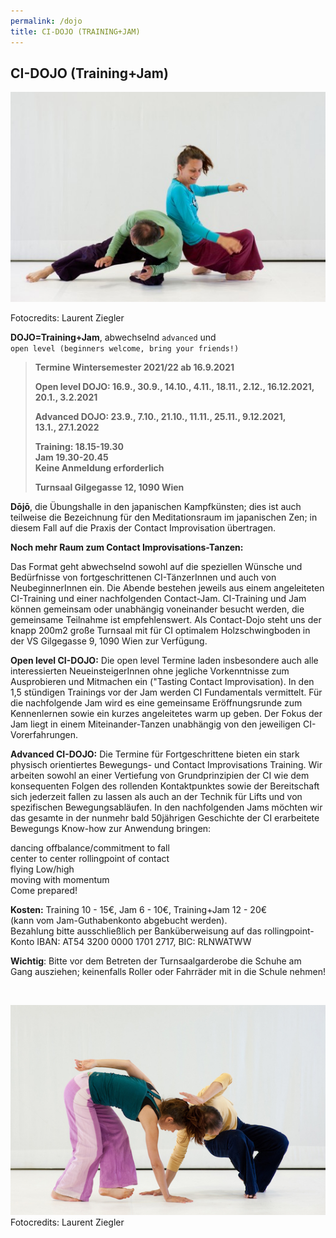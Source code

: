 ```yaml
---
permalink: /dojo
title: CI-DOJO (TRAINING+JAM)
---
```

## CI-DOJO (Training+Jam)

![](/assets/uploads/lsz_5410-3.jpg)

Fotocredits: Laurent Ziegler

**DOJO=Training+Jam**, abwechselnd `advanced` und\
`open level (beginners welcome, bring your friends!)`

> **Termine Wintersemester 2021/22 ab 16.9.2021**
>
> **Open level DOJO: 16.9., 30.9., 14.10., 4.11., 18.11., 2.12., 16.12.2021,\
> 20.1., 3.2.2021**
>
> **Advanced DOJO: 23.9., 7.10., 21.10., 11.11., 25.11., 9.12.2021,\
> 13.1., 27.1.2022**
>
> **Training: 18.15-19.30\
> Jam 19.30-20.45**\
> **Keine Anmeldung erforderlich**
>
> **Turnsaal Gilgegasse 12, 1090 Wien**

**Dōjō**, die Übungshalle in den japanischen Kampfkünsten; dies ist auch teilweise die Bezeichnung für den Meditationsraum im japanischen Zen; in diesem Fall auf die Praxis der Contact Improvisation übertragen.

**Noch mehr Raum zum Contact Improvisations-Tanzen:**

Das Format geht abwechselnd sowohl auf die speziellen Wünsche und Bedürfnisse von fortgeschrittenen CI-TänzerInnen und auch von NeubeginnerInnen ein. Die Abende bestehen jeweils aus einem angeleiteten CI-Training und einer nachfolgenden Contact-Jam. CI-Training und Jam können gemeinsam oder unabhängig voneinander besucht werden, die gemeinsame Teilnahme ist empfehlenswert. Als Contact-Dojo steht uns der knapp 200m2 große Turnsaal mit für CI optimalem Holzschwingboden in der VS Gilgegasse 9, 1090 Wien zur Verfügung. 

**Open level CI-DOJO:** Die open level Termine laden insbesondere auch alle interessierten NeueinsteigerInnen ohne jegliche Vorkenntnisse zum Ausprobieren und Mitmachen ein ("Tasting Contact Improvisation). In den 1,5 stündigen Trainings vor der Jam werden CI Fundamentals vermittelt. Für die nachfolgende Jam wird es eine gemeinsame Eröffnungsrunde zum Kennenlernen sowie ein kurzes angeleitetes warm up geben. Der Fokus der Jam liegt in einem Miteinander-Tanzen unabhängig von den jeweiligen CI-Vorerfahrungen.

**Advanced CI-DOJO:** Die Termine für Fortgeschrittene bieten ein stark physisch orientiertes Bewegungs- und Contact Improvisations Training. Wir arbeiten sowohl an einer Vertiefung von Grundprinzipien der CI wie dem konsequenten Folgen des rollenden Kontaktpunktes sowie der Bereitschaft sich jederzeit fallen zu lassen als auch an der Technik für Lifts und von spezifischen Bewegungsabläufen. In den nachfolgenden Jams möchten wir das gesamte in der nunmehr bald 50jährigen Geschichte der CI erarbeitete Bewegungs Know-how zur Anwendung bringen:

dancing offbalance/commitment to fall\
center to center rollingpoint of contact \
flying Low/high\
moving with momentum\
Come prepared! 

**Kosten:** Training 10 - 15€, Jam 6 - 10€, Training+Jam 12 - 20€\
(kann vom Jam-Guthabenkonto abgebucht werden).\
Bezahlung bitte ausschließlich per Banküberweisung auf das rollingpoint-Konto IBAN: AT54 3200 0000 1701 2717, BIC: RLNWATWW

**Wichtig**: Bitte vor dem Betreten der Turnsaalgarderobe die Schuhe am Gang ausziehen; keinenfalls Roller oder Fahrräder mit in die Schule nehmen!

&nbsp;

![](/assets/uploads/lsz_5630.jpg)
Fotocredits: Laurent Ziegler